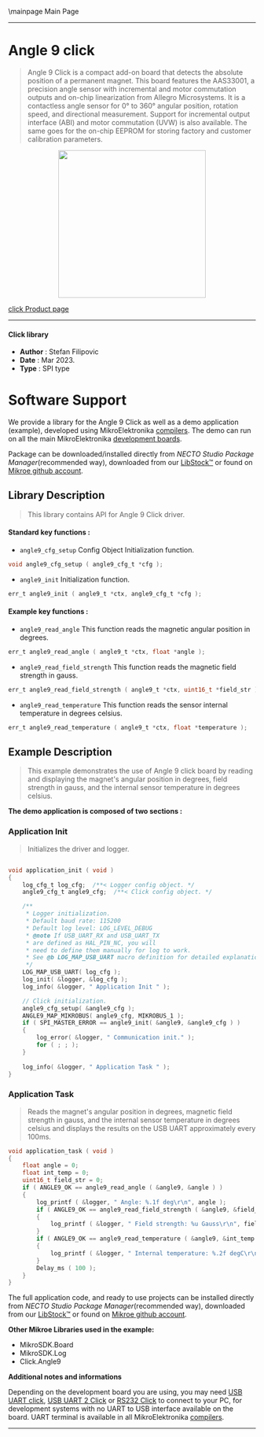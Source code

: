 \mainpage Main Page

---
# Angle 9 click

> Angle 9 Click is a compact add-on board that detects the absolute position of a permanent magnet. This board features the AAS33001, a precision angle sensor with incremental and motor commutation outputs and on-chip linearization from Allegro Microsystems. It is a contactless angle sensor for 0° to 360° angular position, rotation speed, and directional measurement. Support for incremental output interface (ABI) and motor commutation (UVW) is also available. The same goes for the on-chip EEPROM for storing factory and customer calibration parameters.

<p align="center">
  <img src="https://download.mikroe.com/images/click_for_ide/angle9_click.png" height=300px>
</p>

[click Product page](https://www.mikroe.com/angle-9-click)

---


#### Click library

- **Author**        : Stefan Filipovic
- **Date**          : Mar 2023.
- **Type**          : SPI type


# Software Support

We provide a library for the Angle 9 Click
as well as a demo application (example), developed using MikroElektronika
[compilers](https://www.mikroe.com/necto-studio).
The demo can run on all the main MikroElektronika [development boards](https://www.mikroe.com/development-boards).

Package can be downloaded/installed directly from *NECTO Studio Package Manager*(recommended way), downloaded from our [LibStock&trade;](https://libstock.mikroe.com) or found on [Mikroe github account](https://github.com/MikroElektronika/mikrosdk_click_v2/tree/master/clicks).

## Library Description

> This library contains API for Angle 9 Click driver.

#### Standard key functions :

- `angle9_cfg_setup` Config Object Initialization function.
```c
void angle9_cfg_setup ( angle9_cfg_t *cfg );
```

- `angle9_init` Initialization function.
```c
err_t angle9_init ( angle9_t *ctx, angle9_cfg_t *cfg );
```

#### Example key functions :

- `angle9_read_angle` This function reads the magnetic angular position in degrees.
```c
err_t angle9_read_angle ( angle9_t *ctx, float *angle );
```

- `angle9_read_field_strength` This function reads the magnetic field strength in gauss.
```c
err_t angle9_read_field_strength ( angle9_t *ctx, uint16_t *field_str );
```

- `angle9_read_temperature` This function reads the sensor internal temperature in degrees celsius.
```c
err_t angle9_read_temperature ( angle9_t *ctx, float *temperature );
```

## Example Description

> This example demonstrates the use of Angle 9 click board by reading and displaying
the magnet's angular position in degrees, field strength in gauss, and the internal
sensor temperature in degrees celsius.

**The demo application is composed of two sections :**

### Application Init

> Initializes the driver and logger.

```c

void application_init ( void )
{
    log_cfg_t log_cfg;  /**< Logger config object. */
    angle9_cfg_t angle9_cfg;  /**< Click config object. */

    /** 
     * Logger initialization.
     * Default baud rate: 115200
     * Default log level: LOG_LEVEL_DEBUG
     * @note If USB_UART_RX and USB_UART_TX 
     * are defined as HAL_PIN_NC, you will 
     * need to define them manually for log to work. 
     * See @b LOG_MAP_USB_UART macro definition for detailed explanation.
     */
    LOG_MAP_USB_UART( log_cfg );
    log_init( &logger, &log_cfg );
    log_info( &logger, " Application Init " );

    // Click initialization.
    angle9_cfg_setup( &angle9_cfg );
    ANGLE9_MAP_MIKROBUS( angle9_cfg, MIKROBUS_1 );
    if ( SPI_MASTER_ERROR == angle9_init( &angle9, &angle9_cfg ) )
    {
        log_error( &logger, " Communication init." );
        for ( ; ; );
    }
    
    log_info( &logger, " Application Task " );
}

```

### Application Task

> Reads the magnet's angular position in degrees, magnetic field strength in gauss,
and the internal sensor temperature in degrees celsius and displays the results
on the USB UART approximately every 100ms.

```c
void application_task ( void )
{
    float angle = 0;
    float int_temp = 0;
    uint16_t field_str = 0;
    if ( ANGLE9_OK == angle9_read_angle ( &angle9, &angle ) )
    {
        log_printf ( &logger, " Angle: %.1f deg\r\n", angle );
        if ( ANGLE9_OK == angle9_read_field_strength ( &angle9, &field_str ) )
        {
            log_printf ( &logger, " Field strength: %u Gauss\r\n", field_str );
        }
        if ( ANGLE9_OK == angle9_read_temperature ( &angle9, &int_temp ) )
        {
            log_printf ( &logger, " Internal temperature: %.2f degC\r\n\n", int_temp );
        }
        Delay_ms ( 100 );
    }
}
```

The full application code, and ready to use projects can be installed directly from *NECTO Studio Package Manager*(recommended way), downloaded from our [LibStock&trade;](https://libstock.mikroe.com) or found on [Mikroe github account](https://github.com/MikroElektronika/mikrosdk_click_v2/tree/master/clicks).

**Other Mikroe Libraries used in the example:**

- MikroSDK.Board
- MikroSDK.Log
- Click.Angle9

**Additional notes and informations**

Depending on the development board you are using, you may need
[USB UART click](https://www.mikroe.com/usb-uart-click),
[USB UART 2 Click](https://www.mikroe.com/usb-uart-2-click) or
[RS232 Click](https://www.mikroe.com/rs232-click) to connect to your PC, for
development systems with no UART to USB interface available on the board. UART
terminal is available in all MikroElektronika
[compilers](https://shop.mikroe.com/compilers).

---
